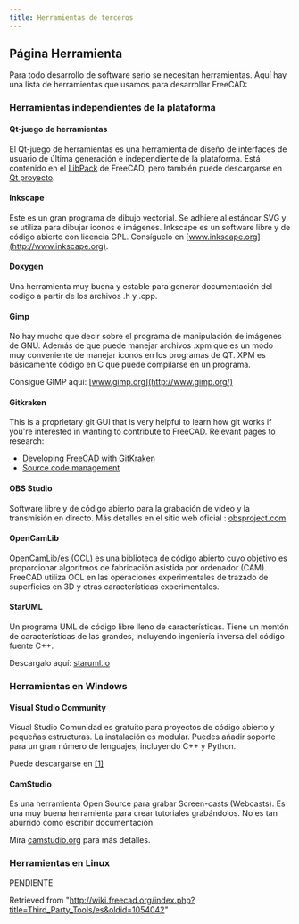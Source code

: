 ```yaml
---
title: Herramientas de terceros
---
```

## Página Herramienta

Para todo desarrollo de software serio se necesitan herramientas. Aquí hay una lista de herramientas que usamos para desarrollar FreeCAD:

### Herramientas independientes de la plataforma

#### Qt-juego de herramientas

El Qt-juego de herramientas es una herramienta de diseño de interfaces de usuario de última generación e independiente de la plataforma. Está contenido en el [LibPack](/Third_Party_Libraries/es "Third Party Libraries/es") de FreeCAD, pero también puede descargarse en [Qt proyecto](http://qt-project.org/downloads).

#### Inkscape

Este es un gran programa de dibujo vectorial. Se adhiere al estándar SVG y se utiliza para dibujar iconos e imágenes. Inkscape es un software libre y de código abierto con licencia GPL. Consíguelo en [www.inkscape.org](http://www.inkscape.org).

#### Doxygen

Una herramienta muy buena y estable para generar documentación del codigo a partir de los archivos .h y .cpp.

#### Gimp

No hay mucho que decir sobre el programa de manipulación de imágenes de GNU. Además de que puede manejar archivos .xpm que es un modo muy conveniente de manejar iconos en los programas de QT. XPM es básicamente código en C que puede compilarse en un programa.

Consigue GIMP aquí: [www.gimp.org](http://www.gimp.org/)

#### Gitkraken

This is a proprietary git GUI that is very helpful to learn how git works if you're interested in wanting to contribute to FreeCAD. Relevant pages to research:

* [Developing FreeCAD with GitKraken](/Developing_FreeCAD_with_GitKraken "Developing FreeCAD with GitKraken")
* [Source code management](/Source_code_management "Source code management")

#### OBS Studio

Software libre y de código abierto para la grabación de vídeo y la transmisión en directo.
Más detalles en el sitio web oficial : [obsproject.com](https://obsproject.com/)

#### OpenCamLib

[OpenCamLib/es](/index.php?title=OpenCamLib/es&action=edit&redlink=1 "OpenCamLib/es (page does not exist)") (OCL) es una biblioteca de código abierto cuyo objetivo es proporcionar algoritmos de fabricación asistida por ordenador (CAM). FreeCAD utiliza OCL en las operaciones experimentales de trazado de superficies en 3D y otras características experimentales.

#### StarUML

Un programa UML de código libre lleno de características. Tiene un montón de características de las grandes, incluyendo ingeniería inversa del código fuente C++.

Descargalo aquí: [staruml.io](http://staruml.io)

### Herramientas en Windows

#### Visual Studio Community

Visual Studio Comunidad es gratuito para proyectos de código abierto y pequeñas estructuras. La instalación es modular. Puedes añadir soporte para un gran número de lenguajes, incluyendo C++ y Python.

Puede descargarse en [[1]](https://visualstudio.microsoft.com/fr/vs/community)

#### CamStudio

Es una herramienta Open Source para grabar Screen-casts (Webcasts). Es una muy buena herramienta para crear tutoriales grabándolos. No es tan aburrido como escribir documentación.

Mira [camstudio.org](http://camstudio.org/) para más detalles.

### Herramientas en Linux

PENDIENTE

Retrieved from "<http://wiki.freecad.org/index.php?title=Third_Party_Tools/es&oldid=1054042>"